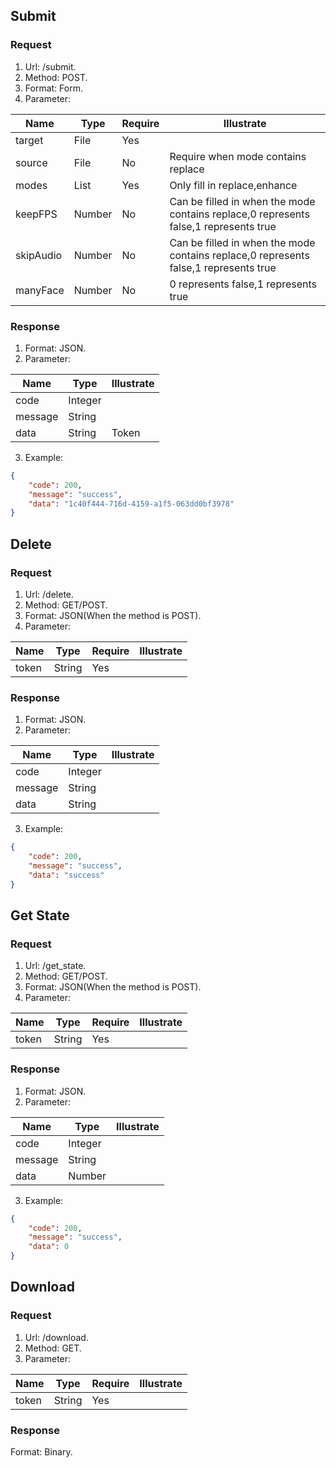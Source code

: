 ## Submit
### Request
1. Url: /submit.
2. Method: POST.
3. Format: Form.
4. Parameter:

Name|Type|Require|Illustrate
---|---|---|---
target|File|Yes|
source|File|No|Require when mode contains replace
modes|List|Yes|Only fill in replace,enhance
keepFPS|Number|No|Can be filled in when the mode contains replace,0 represents false,1 represents true
skipAudio|Number|No|Can be filled in when the mode contains replace,0 represents false,1 represents true
manyFace|Number|No|0 represents false,1 represents true
### Response
1. Format: JSON.
2. Parameter:

Name|Type|Illustrate
---|---|---
code|Integer|
message|String|
data|String|Token
3. Example:
```json
{
    "code": 200,
    "message": "success",
    "data": "1c40f444-716d-4159-a1f5-063dd0bf3978"
}
```
## Delete
### Request
1. Url: /delete.
2. Method: GET/POST.
3. Format: JSON(When the method is POST).
4. Parameter:

Name|Type|Require|Illustrate
---|---|---|---
token|String|Yes|
### Response
1. Format: JSON.
2. Parameter:

Name|Type|Illustrate
---|---|---
code|Integer|
message|String|
data|String|
3. Example:
```json
{
    "code": 200,
    "message": "success",
    "data": "success"
}
```
## Get State
### Request
1. Url: /get_state.
2. Method: GET/POST. 
3. Format: JSON(When the method is POST).
4. Parameter:

Name|Type|Require|Illustrate
---|---|---|---
token|String|Yes|
### Response
1. Format: JSON.
2. Parameter:

Name|Type|Illustrate
---|---|---
code|Integer|
message|String|
data|Number|
3. Example:
```json
{
    "code": 200,
    "message": "success",
    "data": 0
}
```
## Download
### Request
1. Url: /download.
2. Method: GET.
3. Parameter:

Name|Type|Require|Illustrate
---|---|---|---
token|String|Yes|
### Response
Format: Binary.